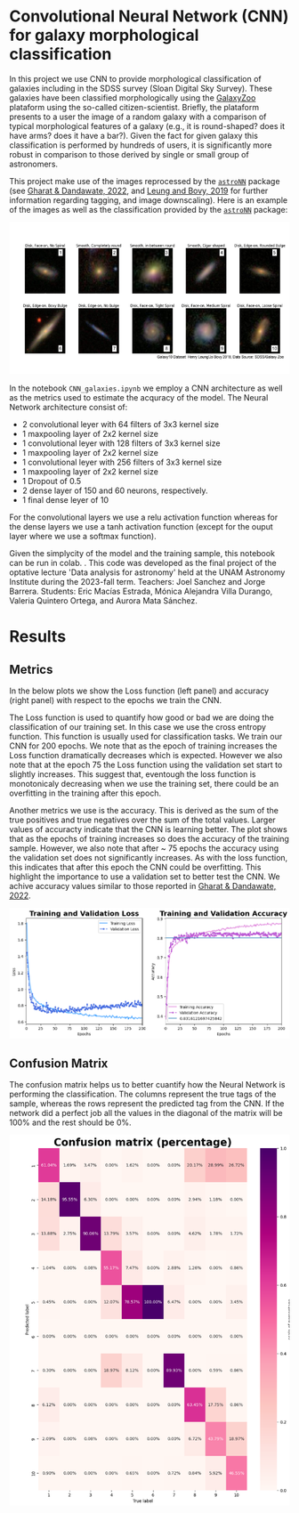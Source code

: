 # Convolutional Neural Network (CNN) for galaxy morphological classification

In this project we use CNN to provide morphological classification of galaxies including in the SDSS survey (Sloan Digital Sky Survey). These galaxies have been classified morphologically using the [GalaxyZoo](https://www.zooniverse.org/projects/zookeeper/galaxy-zoo/) plataform using the so-called citizen-scientist. Briefly, the plataform presents to a user the image of a random galaxy with a comparison of typical morphological features of a galaxy (e.g., it is round-shaped? does it have arms? does it have a bar?). Given the fact for given galaxy this classification is performed by hundreds of users, it is significantly more robust in comparison to those derived by single or small group of astronomers. 

This project make use of the images reprocessed by the  [`astroNN`](https://astronn.readthedocs.io/en/latest/galaxy10sdss.html) package (see [Gharat & Dandawate, 2022](https://ui.adsabs.harvard.edu/abs/2022MNRAS.511.5120G/abstract), and [Leung and Bovy, 2019](https://ui.adsabs.harvard.edu/abs/2019MNRAS.483.3255L/abstract) for further information regarding tagging, and image downscaling). Here is an example of the images as well as the classification provided by the [`astroNN`](https://astronn.readthedocs.io/en/latest/galaxy10sdss.html) package:

![screenshot](ClassificationExample.png)

In the notebook `CNN_galaxies.ipynb` we employ a CNN architecture as well as the metrics used to estimate the acquracy of the model. The Neural Network architecture consist of: 
* 2 convolutional leyer with 64 filters of 3x3 kernel size
* 1 maxpooling layer of 2x2 kernel size
* 1 convolutional leyer with 128 filters of 3x3 kernel size
* 1 maxpooling layer of 2x2 kernel size
* 1 convolutional leyer with 256 filters of 3x3 kernel size
* 1 maxpooling layer of 2x2 kernel size
* 1 Dropout of 0.5
* 2 dense layer of 150 and 60 neurons, respectively.
* 1 final dense leyer of 10

For the convolutional layers we use a relu activation function whereas for the dense layers we use a tanh activation function (except for the ouput layer where we use a softmax function).

Given the simplycity of the model and the training sample, this notebook can be run in colab. . This code was developed as the final project of the optative lecture 'Data analysis for astronomy' held at the UNAM Astronomy Institute during the 2023-fall term. Teachers: Joel Sanchez and Jorge Barrera. Students: Eric Macías Estrada, Mónica Alejandra Villa Durango, Valeria Quintero Ortega, and Aurora Mata Sánchez. 

# Results

## Metrics
In the below plots we show the Loss function (left panel) and accuracy (right panel) with respect to the epochs we train the CNN. 

The Loss function is used to quantify how good or bad we are doing the classification of our training set. In this case we use the cross entropy function. This function is usually used for classification tasks.  We train our CNN for 200 epochs. We note that as the epoch of training increases the Loss function dramatically decreases which is expected. However we also note that at the epoch 75 the Loss function using the validation set start to slightly increases. This suggest that, eventough the loss function is monotonicaly decreasing when we use the training set, there could be an overfitting in the training after this epoch.   

Another metrics we use is the accuracy. This is derived as the sum of the true positives and true negatives over the sum of the total values. Larger values of accuracty indicate that the CNN is learning better. The plot shows that as the epochs of training increases so does the accuracy of the training sample. However, we also note that after ~ 75 epochs the accuracy using the validation set does not significantly increases. As with the loss function, this indicates that after this epoch the CNN could be overfitting. This highlight the importance to use a validation set to better test the CNN. We achive accuracy values similar to those reported in  [Gharat & Dandawate, 2022](https://ui.adsabs.harvard.edu/abs/2022MNRAS.511.5120G/abstract).

![screenshot](CNN_loss_accuracy.png)

## Confusion Matrix

The confusion matrix helps us to better cuantify how the Neural Network is performing the classification. The columns represent the true tags of the sample, whereas the rows represent the predicted tag from the CNN. If the network did a perfect job all the values in the diagonal of the matrix will be 100% and the rest should be 0%. 

![screenshot](CNN_confusionMatrix.png)

